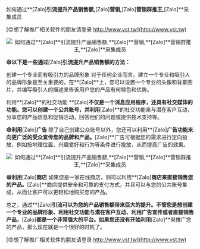 如何通过**[Zalo]**引流提升产品销售额,**[Zalo]**营销,**[Zalo]**营销群推王,**[Zalo]**采集成员

[😍想了解推广相关软件的朋友请登录 http://www.vst.tw](http://www.vst.tw)

 <center><img src="https://vst.tw/MP4/tuiguang/png/2.png" alt="如何通过**[Zalo]**引流提升产品销售额,**[Zalo]**营销,**[Zalo]**营销群推王,**[Zalo]**采集成员"></center>

**😄以下是一些通过**[Zalo]**引流提升产品销售额的方法：**

创建一个专业而有吸引力的品牌形象
对于任何企业而言，建立一个专业和吸引人的品牌形象是至关重要的。在**[Zalo]**上，您可以设置一个专业的头像和背景图片，并编写吸引人的描述来告诉用户您的产品有何特色和优势。

利用**[Zalo]**的社交功能
**[Zalo]**不仅是一个消息应用程序，还具有社交媒体的功能。您可以创建一个公共账号，并利用**[Zalo]**的社交功能来与潜在客户互动，分享您的产品信息和促销活动，回答他们的问题或提供技术支持等。

**😄利用**[Zalo]**广告**
除了自己创建公众账号以外，您还可以利用**[Zalo]**广告功能来向更广泛的受众宣传您的品牌和产品。**[Zalo]**广告可根据您的需求进行定向投放，例如按地理位置、兴趣爱好和行为等条件进行投放，从而提高广告的效果。

 <center><img src="https://vst.tw/MP4/tuiguang/png/6.png" alt="如何通过**[Zalo]**引流提升产品销售额,**[Zalo]**营销,**[Zalo]**营销群推王,**[Zalo]**采集成员"></center>

**😄利用**[Zalo]**商店**
如果您是一家在线商店，则可以利用**[Zalo]**商店来直接销售您的产品。**[Zalo]**商店提供安全和可靠的支付方式，并且可以与您的公共账号集成，从而让客户可以更轻松地购买您的产品。

总之，通过**[Zalo]**引流可以为您的产品销售额带来巨大的提升。不管您是想创建一个专业的品牌形象、利用社交功能与潜在客户互动、利用广告宣传或者直接销售产品，**[Zalo]**都是一个非常强大的平台。如果您还没有开始利用**[Zalo]**来推广您的产品，那么现在就是一个很好的时机了。

[😍想了解推广相关软件的朋友请登录 http://www.vst.tw](http://www.vst.tw)



